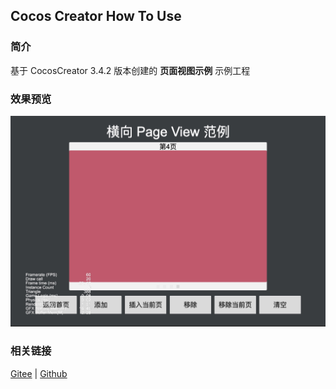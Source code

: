 ## Cocos Creator How To Use

### 简介

基于 CocosCreator 3.4.2 版本创建的 **页面视图示例** 示例工程

### 效果预览
![image](../../image/202203/2022030204.jpg)

### 相关链接
[Gitee](https://gitee.com/mirrors_cocos-creator/example-cases/tree/v2.4.3/assets/cases/02_ui/14_pageView) | [Github](https://github.com/cocos-creator/example-cases/tree/v2.4.3/assets/cases/02_ui/14_pageView)